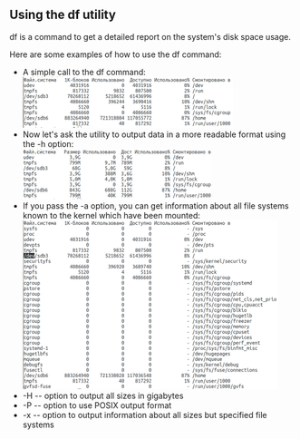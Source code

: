 ## Using the **df** utility
df is a command to get a detailed report on the system's disk space usage.

Here are some examples of how to use the df command:
- A simple call to the df command: \
  ![df1](../images/df1.png)
- Now let's ask the utility to output data in a more readable format using the -h option: \
  ![df2](../images/df2.png)
- If you pass the -a option, you can get information about all file systems known to the kernel which have been mounted: \
  ![df3](../images/df3.png)
- -H -- option to output all sizes in gigabytes
- -P -- option to use POSIX output format
- -x -- option to output information about all sizes but specified file systems
